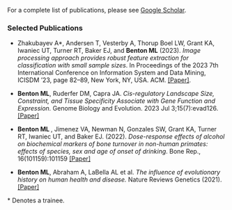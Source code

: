 For a complete list of publications, please see [Google Scholar](https://scholar.google.com/citations?user=UI9nGy4AAAAJ&hl=en).

### Selected Publications
- Zhakubayev A\*, Andersen T, Vesterby A, Thorup Boel LW, Grant KA, Iwaniec UT, Turner RT,  Baker EJ, and <strong>Benton ML</strong> (2023).  *Image processing approach provides robust feature extraction for classification with small sample sizes*. In Proceedings of the 2023 7th International Conference on Information System and Data Mining, ICISDM ’23, page 82–89, New York, NY, USA. ACM. [[Paper]](https://doi.org/10.1145/3603765.3603777).

- <strong>Benton ML</strong>, Ruderfer DM, Capra JA. *Cis-regulatory Landscape Size, Constraint, and Tissue Specificity Associate with Gene Function and Expression.* Genome Biology and Evolution. 2023 Jul 3;15(7):evad126. [[Paper]](https://academic.oup.com/gbe/article/15/7/evad126/7220541)

- <strong>Benton ML </strong>, Jimenez VA, Newman N, Gonzales SW, Grant KA, Turner RT, Iwaniec UT, and Baker EJ. (2022).  *Dose-response effects of alcohol on biochemical markers of bone turnover in non-human primates: effects of species, sex and age of onset of drinking*. Bone Rep.,  16(101159):101159 [[Paper]](https://www.sciencedirect.com/science/article/pii/S2352187221004162?via%3Dihub)

- <strong>Benton ML</strong>, Abraham A, LaBella AL et al. *The influence of evolutionary history on human health and disease.* Nature Reviews Genetics (2021). [[Paper]](https://doi.org/10.1038/s41576-020-00305-9)

\* Denotes a trainee.


